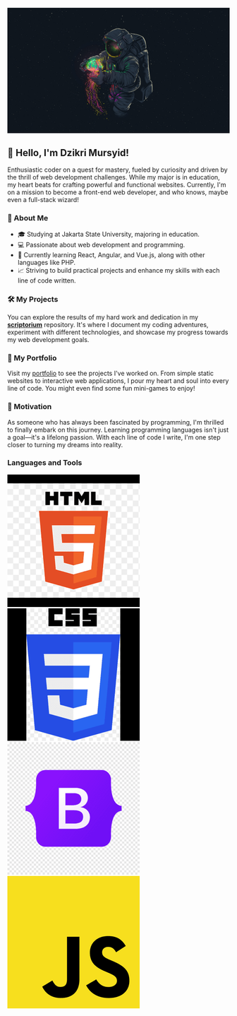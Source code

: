 ![Alt Text](assets/banner/space1.jpg)

## 👋 Hello, I'm Dzikri Mursyid!

Enthusiastic coder on a quest for mastery, fueled by curiosity and driven by the thrill of web development challenges. While my major is in education, my heart beats for crafting powerful and functional websites. Currently, I'm on a mission to become a front-end web developer, and who knows, maybe even a full-stack wizard!

### 🚀 About Me

- 🎓 Studying at Jakarta State University, majoring in education.
- 💻 Passionate about web development and programming.
- 🌟 Currently learning React, Angular, and Vue.js, along with other languages like PHP.
- 📈 Striving to build practical projects and enhance my skills with each line of code written.

### 🛠️ My Projects

You can explore the results of my hard work and dedication in my [**scriptorium**](https://github.com/dzikriemursyid/scriptorium) repository. It's where I document my coding adventures, experiment with different technologies, and showcase my progress towards my web development goals.

### 🎨 My Portfolio

Visit my [portfolio](#) to see the projects I've worked on. From simple static websites to interactive web applications, I pour my heart and soul into every line of code. You might even find some fun mini-games to enjoy!

### 💬 Motivation

As someone who has always been fascinated by programming, I'm thrilled to finally embark on this journey. Learning programming languages isn't just a goal—it's a lifelong passion. With each line of code I write, I'm one step closer to turning my dreams into reality.



### Languages and Tools

![Alt Text](assets/img/html(1).png)![Alt Text](assets/img/css(1).png)![Alt Text](assets/img/bootstrap(1).png)![Alt Text](assets/img/js(1).png)
